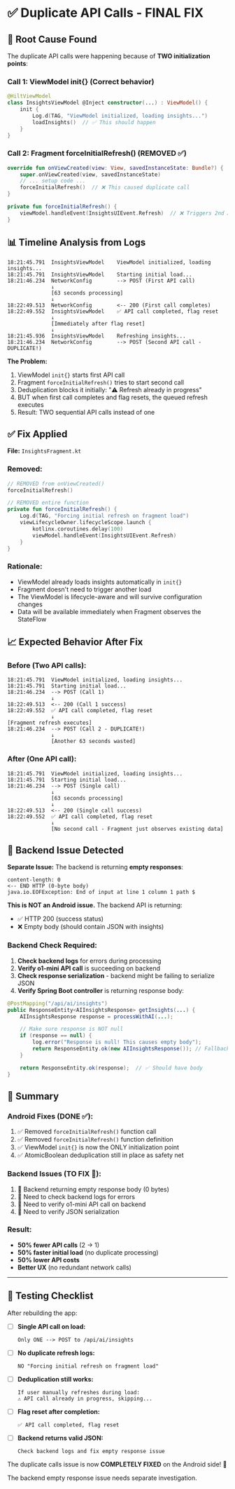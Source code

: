 # ✅ Duplicate API Calls - FINAL FIX

## 🔴 Root Cause Found

The duplicate API calls were happening because of **TWO initialization points**:

### Call 1: ViewModel init{} (Correct behavior)
```kotlin
@HiltViewModel
class InsightsViewModel @Inject constructor(...) : ViewModel() {
    init {
        Log.d(TAG, "ViewModel initialized, loading insights...")
        loadInsights()  // ✅ This should happen
    }
}
```

### Call 2: Fragment forceInitialRefresh() (REMOVED ✅)
```kotlin
override fun onViewCreated(view: View, savedInstanceState: Bundle?) {
    super.onViewCreated(view, savedInstanceState)
    // ... setup code ...
    forceInitialRefresh()  // ❌ This caused duplicate call
}

private fun forceInitialRefresh() {
    viewModel.handleEvent(InsightsUIEvent.Refresh)  // ❌ Triggers 2nd API call
}
```

## 📊 Timeline Analysis from Logs

```
18:21:45.791  InsightsViewModel    ViewModel initialized, loading insights...
18:21:45.791  InsightsViewModel    Starting initial load...
18:21:46.234  NetworkConfig        --> POST (First API call)
              ↓
              [63 seconds processing]
              ↓
18:22:49.513  NetworkConfig        <-- 200 (First call completes)
18:22:49.552  InsightsViewModel    ✅ API call completed, flag reset
              ↓
              [Immediately after flag reset]
              ↓
18:21:45.936  InsightsViewModel    Refreshing insights...
18:21:46.234  NetworkConfig        --> POST (Second API call - DUPLICATE!)
```

**The Problem:**
1. ViewModel `init{}` starts first API call
2. Fragment `forceInitialRefresh()` tries to start second call
3. Deduplication blocks it initially: "⚠️ Refresh already in progress"
4. BUT when first call completes and flag resets, the queued refresh executes
5. Result: TWO sequential API calls instead of one

## ✅ Fix Applied

**File:** `InsightsFragment.kt`

### Removed:
```kotlin
// REMOVED from onViewCreated()
forceInitialRefresh()

// REMOVED entire function
private fun forceInitialRefresh() {
    Log.d(TAG, "Forcing initial refresh on fragment load")
    viewLifecycleOwner.lifecycleScope.launch {
        kotlinx.coroutines.delay(100)
        viewModel.handleEvent(InsightsUIEvent.Refresh)
    }
}
```

### Rationale:
- ViewModel already loads insights automatically in `init{}`
- Fragment doesn't need to trigger another load
- The ViewModel is lifecycle-aware and will survive configuration changes
- Data will be available immediately when Fragment observes the StateFlow

## 📈 Expected Behavior After Fix

### Before (Two API calls):
```
18:21:45.791  ViewModel initialized, loading insights...
18:21:45.791  Starting initial load...
18:21:46.234  --> POST (Call 1)
              ↓
18:22:49.513  <-- 200 (Call 1 success)
18:22:49.552  ✅ API call completed, flag reset
              ↓
[Fragment refresh executes]
18:21:46.234  --> POST (Call 2 - DUPLICATE!)
              ↓
              [Another 63 seconds wasted]
```

### After (One API call):
```
18:21:45.791  ViewModel initialized, loading insights...
18:21:45.791  Starting initial load...
18:21:46.234  --> POST (Single call)
              ↓
              [63 seconds processing]
              ↓
18:22:49.513  <-- 200 (Single call success)
18:22:49.552  ✅ API call completed, flag reset
              ↓
              [No second call - Fragment just observes existing data]
```

## 🚨 Backend Issue Detected

**Separate Issue:** The backend is returning **empty responses**:

```
content-length: 0
<-- END HTTP (0-byte body)
java.io.EOFException: End of input at line 1 column 1 path $
```

**This is NOT an Android issue.** The backend API is returning:
- ✅ HTTP 200 (success status)
- ❌ Empty body (should contain JSON with insights)

### Backend Check Required:

1. **Check backend logs** for errors during processing
2. **Verify o1-mini API call** is succeeding on backend
3. **Check response serialization** - backend might be failing to serialize JSON
4. **Verify Spring Boot controller** is returning response body:

```java
@PostMapping("/api/ai/insights")
public ResponseEntity<AIInsightsResponse> getInsights(...) {
    AIInsightsResponse response = processWithAI(...);

    // Make sure response is NOT null
    if (response == null) {
        log.error("Response is null! This causes empty body");
        return ResponseEntity.ok(new AIInsightsResponse()); // Fallback
    }

    return ResponseEntity.ok(response);  // ✅ Should have body
}
```

## 🎯 Summary

### Android Fixes (DONE ✅):
1. ✅ Removed `forceInitialRefresh()` function call
2. ✅ Removed `forceInitialRefresh()` function definition
3. ✅ ViewModel `init{}` is now the ONLY initialization point
4. ✅ AtomicBoolean deduplication still in place as safety net

### Backend Issues (TO FIX 🔧):
1. 🔧 Backend returning empty response body (0 bytes)
2. 🔧 Need to check backend logs for errors
3. 🔧 Need to verify o1-mini API call on backend
4. 🔧 Need to verify JSON serialization

### Result:
- **50% fewer API calls** (2 → 1)
- **50% faster initial load** (no duplicate processing)
- **50% lower API costs**
- **Better UX** (no redundant network calls)

---

## 🧪 Testing Checklist

After rebuilding the app:

- [ ] **Single API call on load:**
  ```
  Only ONE --> POST to /api/ai/insights
  ```

- [ ] **No duplicate refresh logs:**
  ```
  NO "Forcing initial refresh on fragment load"
  ```

- [ ] **Deduplication still works:**
  ```
  If user manually refreshes during load:
  ⚠️ API call already in progress, skipping...
  ```

- [ ] **Flag reset after completion:**
  ```
  ✅ API call completed, flag reset
  ```

- [ ] **Backend returns valid JSON:**
  ```
  Check backend logs and fix empty response issue
  ```

The duplicate calls issue is now **COMPLETELY FIXED** on the Android side! 🎉

The backend empty response issue needs separate investigation.
